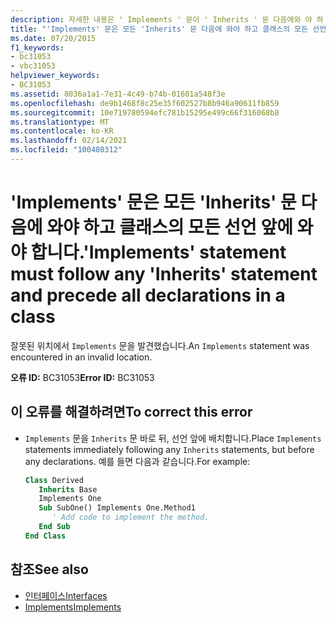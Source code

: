```yaml
---
description: 자세한 내용은 ' Implements ' 문이 ' Inherits ' 문 다음에와 야 하 고 클래스의 모든 선언 앞에와 야 합니다.
title: "'Implements' 문은 모든 'Inherits' 문 다음에 와야 하고 클래스의 모든 선언 앞에 와야 합니다."
ms.date: 07/20/2015
f1_keywords:
- bc31053
- vbc31053
helpviewer_keywords:
- BC31053
ms.assetid: 8036a1a1-7e31-4c49-b74b-01601a548f3e
ms.openlocfilehash: de9b1468f8c25e35f602527b8b946a90611fb859
ms.sourcegitcommit: 10e719780594efc781b15295e499c66f316068b8
ms.translationtype: MT
ms.contentlocale: ko-KR
ms.lasthandoff: 02/14/2021
ms.locfileid: "100480312"
---
```

# <a name="implements-statement-must-follow-any-inherits-statement-and-precede-all-declarations-in-a-class"></a><span data-ttu-id="d3a80-103">'Implements' 문은 모든 'Inherits' 문 다음에 와야 하고 클래스의 모든 선언 앞에 와야 합니다.</span><span class="sxs-lookup"><span data-stu-id="d3a80-103">'Implements' statement must follow any 'Inherits' statement and precede all declarations in a class</span></span>

<span data-ttu-id="d3a80-104">잘못된 위치에서 `Implements` 문을 발견했습니다.</span><span class="sxs-lookup"><span data-stu-id="d3a80-104">An `Implements` statement was encountered in an invalid location.</span></span>  
  
 <span data-ttu-id="d3a80-105">**오류 ID:** BC31053</span><span class="sxs-lookup"><span data-stu-id="d3a80-105">**Error ID:** BC31053</span></span>  
  
## <a name="to-correct-this-error"></a><span data-ttu-id="d3a80-106">이 오류를 해결하려면</span><span class="sxs-lookup"><span data-stu-id="d3a80-106">To correct this error</span></span>  
  
- <span data-ttu-id="d3a80-107">`Implements` 문을 `Inherits` 문 바로 뒤, 선언 앞에 배치합니다.</span><span class="sxs-lookup"><span data-stu-id="d3a80-107">Place `Implements` statements immediately following any `Inherits` statements, but before any declarations.</span></span> <span data-ttu-id="d3a80-108">예를 들면 다음과 같습니다.</span><span class="sxs-lookup"><span data-stu-id="d3a80-108">For example:</span></span>  
  
    ```vb  
    Class Derived  
       Inherits Base  
       Implements One  
       Sub SubOne() Implements One.Method1  
          ' Add code to implement the method.  
       End Sub  
    End Class  
    ```  
  
## <a name="see-also"></a><span data-ttu-id="d3a80-109">참조</span><span class="sxs-lookup"><span data-stu-id="d3a80-109">See also</span></span>

- [<span data-ttu-id="d3a80-110">인터페이스</span><span class="sxs-lookup"><span data-stu-id="d3a80-110">Interfaces</span></span>](../programming-guide/language-features/interfaces/index.md)
- [<span data-ttu-id="d3a80-111">Implements</span><span class="sxs-lookup"><span data-stu-id="d3a80-111">Implements</span></span>](../language-reference/statements/implements-clause.md)
